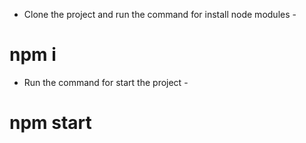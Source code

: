 - Clone the project and run the command for install node modules -

# npm i

- Run the command for start the project -

# npm start
